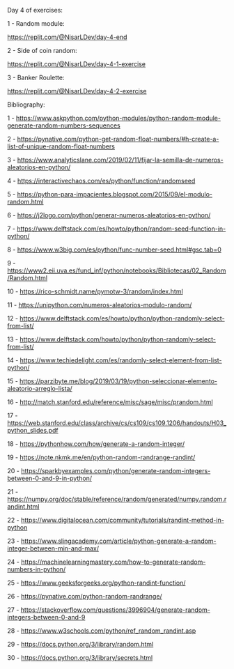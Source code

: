 Day 4 of exercises:

1 - Random module:

https://replit.com/@NisarLDev/day-4-end

2 - Side of coin random:

https://replit.com/@NisarLDev/day-4-1-exercise

3 - Banker Roulette:

https://replit.com/@NisarLDev/day-4-2-exercise


Bibliography:

1 - https://www.askpython.com/python-modules/python-random-module-generate-random-numbers-sequences

2 - https://pynative.com/python-get-random-float-numbers/#h-create-a-list-of-unique-random-float-numbers

3 - https://www.analyticslane.com/2019/02/11/fijar-la-semilla-de-numeros-aleatorios-en-python/

4 - https://interactivechaos.com/es/python/function/randomseed

5 - https://python-para-impacientes.blogspot.com/2015/09/el-modulo-random.html

6 - https://j2logo.com/python/generar-numeros-aleatorios-en-python/

7 - https://www.delftstack.com/es/howto/python/random-seed-function-in-python/

8 - https://www.w3big.com/es/python/func-number-seed.html#gsc.tab=0

9 - https://www2.eii.uva.es/fund_inf/python/notebooks/Bibliotecas/02_Random/Random.html

10 - https://rico-schmidt.name/pymotw-3/random/index.html

11 - https://unipython.com/numeros-aleatorios-modulo-random/

12 - https://www.delftstack.com/es/howto/python/python-randomly-select-from-list/

13 - https://www.delftstack.com/howto/python/python-randomly-select-from-list/

14 - https://www.techiedelight.com/es/randomly-select-element-from-list-python/

15 - https://parzibyte.me/blog/2019/03/19/python-seleccionar-elemento-aleatorio-arreglo-lista/

16 - http://match.stanford.edu/reference/misc/sage/misc/prandom.html

17 - https://web.stanford.edu/class/archive/cs/cs109/cs109.1206/handouts/H03_python_slides.pdf

18 - https://pythonhow.com/how/generate-a-random-integer/

19 - https://note.nkmk.me/en/python-random-randrange-randint/

20 - https://sparkbyexamples.com/python/generate-random-integers-between-0-and-9-in-python/

21 - https://numpy.org/doc/stable/reference/random/generated/numpy.random.randint.html

22 - https://www.digitalocean.com/community/tutorials/randint-method-in-python

23 - https://www.slingacademy.com/article/python-generate-a-random-integer-between-min-and-max/

24 - https://machinelearningmastery.com/how-to-generate-random-numbers-in-python/

25 - https://www.geeksforgeeks.org/python-randint-function/

26 - https://pynative.com/python-random-randrange/

27 - https://stackoverflow.com/questions/3996904/generate-random-integers-between-0-and-9

28 - https://www.w3schools.com/python/ref_random_randint.asp

29 - https://docs.python.org/3/library/random.html

30 - https://docs.python.org/3/library/secrets.html
